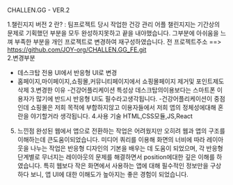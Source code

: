 CHALLEN.GG - VER.2

1.챌린지지 버전 2 란?
: 팀프로젝트 당시 작업한 건강 관리 어플 챌린지지는 기간상의 문제로 기획했던 부분을 모두 완성하지못하고 끝을 내야했습니다.
그부분에 아쉬움을 느껴 부족한 부분을 개인 프로젝트로 변경하여 재구성하였습니다.
전 프로젝트주소  ==> https://github.com/JOY-org/CHALLEN.GG_FE.git
<BR/>
2.변경부분
- 데스크탑 전용 UI에서 반응형 UI로 변경
- 홈페이지,마이페이지,쇼핑몰,커뮤니티페이지에서 쇼핑몰페이지 제거및 포인트제도 삭제
3.변경한 이유
  -건강어플리케이션 특성상 데스크탑의이용보다는 스마트폰 이용자가 많기에 반드시 반응형 UI도 필수라고생각됩니다.
  -건강어플리케이션이 중점인데 쇼핑몰은 저희 목적에 부합하지않고  이용자들에서 저희 앱의 정체성에대해 혼란을 야기할거라 생각됩니다.
4.사용 기술
  HTML,CSS모듈,JS,React
5. 느낀점
  완성된 웹에서 앱으로 전환하는 작업은 어려웠지만 오히려 웹과 앱의 구조를 이해하는데 큰도움이되었습니다. 미디어 쿼리를 이용해 화면의 너비에 따라 레이아웃을 나누는 작업은 반응형 디자인의 기본을 배우는 데 도움이 되었으며, 각 반응형 단계별로 무너지는 레이아웃의 문제를 해결하면서 position에대한 깊은 이해를 하였습니다. 특히 웹보다 작은 화면에서 사용하는 앱에 대해 필수적인 정보만을 구상하다 보니, 앱 UI에 대한 이해도가 높아지는 좋은 경험이 되었습니다.
